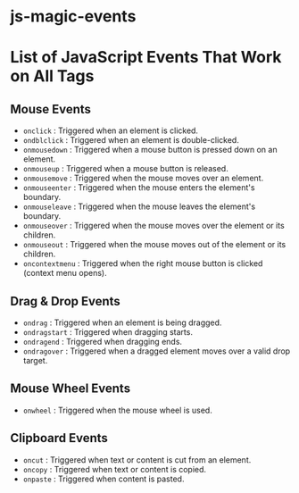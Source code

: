 # js-magic-events
# List of JavaScript Events That Work on All Tags

## **Mouse Events**
- `onclick` : Triggered when an element is clicked.
- `ondblclick` : Triggered when an element is double-clicked.
- `onmousedown` : Triggered when a mouse button is pressed down on an element.
- `onmouseup` : Triggered when a mouse button is released.
- `onmousemove` : Triggered when the mouse moves over an element.
- `onmouseenter` : Triggered when the mouse enters the element's boundary.
- `onmouseleave` : Triggered when the mouse leaves the element's boundary.
- `onmouseover` : Triggered when the mouse moves over the element or its children.
- `onmouseout` : Triggered when the mouse moves out of the element or its children.
- `oncontextmenu` : Triggered when the right mouse button is clicked (context menu opens).

## **Drag & Drop Events**
- `ondrag` : Triggered when an element is being dragged.
- `ondragstart` : Triggered when dragging starts.
- `ondragend` : Triggered when dragging ends.
- `ondragover` : Triggered when a dragged element moves over a valid drop target.

## **Mouse Wheel Events**
- `onwheel` : Triggered when the mouse wheel is used.

## **Clipboard Events**
- `oncut` : Triggered when text or content is cut from an element.
- `oncopy` : Triggered when text or content is copied.
- `onpaste` : Triggered when content is pasted.
